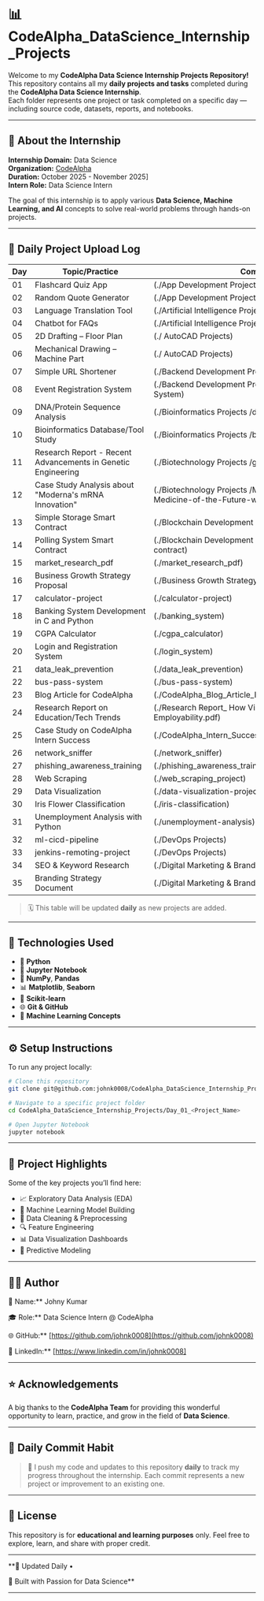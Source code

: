 # 📊 CodeAlpha_DataScience_Internship_Projects

Welcome to my **CodeAlpha Data Science Internship Projects Repository!**  
This repository contains all my **daily projects and tasks** completed during the **CodeAlpha Data Science Internship**.  
Each folder represents one project or task completed on a specific day — including source code, datasets, reports, and notebooks.

---

## 🚀 **About the Internship**

**Internship Domain:** Data Science  
**Organization:** [CodeAlpha](https://www.codealpha.tech/)  
**Duration:** October 2025 - November 2025]  
**Intern Role:** Data Science Intern  

The goal of this internship is to apply various **Data Science, Machine Learning, and AI** concepts to solve real-world problems through hands-on projects.

---

## 📅 **Daily Project Upload Log**


| Day | Topic/Practice | Commit Link |
|-----|----------------|-------------|
| 01 | Flashcard Quiz App | (./App Development Projects) |
| 02 | Random Quote Generator | (./App Development Projects) |
| 03 | Language Translation Tool | (./Artificial Intelligence Projects) |
| 04 | Chatbot for FAQs | (./Artificial Intelligence Projects) |
| 05 | 2D Drafting – Floor Plan  | (./ AutoCAD Projects) |
| 06 | Mechanical Drawing – Machine Part  | (./ AutoCAD Projects) |
| 07 | Simple URL Shortener   | (./Backend Development Projects/Simple URL Shortener) |
| 08 | Event Registration System   |(./Backend Development Projects/Event Registration System) |
| 09 | DNA/Protein Sequence Analysis   | (./Bioinformatics Projects /dna_sequence_analysis) |
| 10 | Bioinformatics Database/Tool Study   | (./Bioinformatics Projects /bioinformatics-ml-project) |
| 11 | Research Report - Recent Advancements in Genetic Engineering   | (./Biotechnology Projects  /genetic_engineering_project) |
| 12 | Case Study Analysis about "Moderna's mRNA Innovation"   |(./Biotechnology Projects  /Moderna-Programming-the-Medicine-of-the-Future-with-mRNA.pptx) |
| 13 | Simple Storage Smart Contract   | (./Blockchain Development Projects/simple-storage-app)|
| 14 | Polling System Smart Contract   | (./Blockchain Development Projects/polling-smart-contract) |
| 15 | market_research_pdf   | (./market_research_pdf) |
| 16 | Business Growth Strategy Proposal   | (./Business Growth Strategy Proposal.pdf) |
| 17 | calculator-project   | (./calculator-project) |
| 18 | Banking System Development in C and Python   | (./banking_system)|
| 19 | CGPA Calculator   | (./cgpa_calculator) |
| 20 | Login and Registration System   | (./login_system) |
| 21 | data_leak_prevention   | (./data_leak_prevention) |
| 22 | bus-pass-system   | (./bus-pass-system) |
| 23 | Blog Article for CodeAlpha    | (./CodeAlpha_Blog_Article_Internships_Career_Catalyst.pdf) |
| 24 | Research Report on Education/Tech Trends   | (./Research Report_ How Virtual Internships Improve Employability.pdf) |
| 25 | Case Study on CodeAlpha Intern Success   | (./CodeAlpha_Intern_Success_Article.pdf) |
| 26 | network_sniffer   | (./network_sniffer) |
| 27 | phishing_awareness_training   | (./phishing_awareness_training) |
| 28 | Web Scraping   | (./web_scraping_project) |
| 29 | Data Visualization   | (./data-visualization-project) |
| 30 | Iris Flower Classification   | (./iris-classification) |
| 31 | Unemployment Analysis with Python    | (./unemployment-analysis) |
| 32 | ml-cicd-pipeline    | (./DevOps Projects) |
| 33 | jenkins-remoting-project    | (./DevOps Projects) |
| 34 | SEO & Keyword Research   | (./Digital Marketing & Branding Tasks) |
| 35 | Branding Strategy Document     | (./Digital Marketing & Branding Tasks) |



> 🗓️ This table will be updated **daily** as new projects are added.

---

## 🧩 **Technologies Used**

- 🐍 **Python**
- 📘 **Jupyter Notebook**
- 🧮 **NumPy**, **Pandas**
- 📊 **Matplotlib**, **Seaborn**
- 🤖 **Scikit-learn**
- 🌐 **Git & GitHub**
- 🧠 **Machine Learning Concepts**

---

## ⚙️ **Setup Instructions**

To run any project locally:

```bash
# Clone this repository
git clone git@github.com:johnk0008/CodeAlpha_DataScience_Internship_Projects.git

# Navigate to a specific project folder
cd CodeAlpha_DataScience_Internship_Projects/Day_01_<Project_Name>

# Open Jupyter Notebook
jupyter notebook
````

---

## 🧾 **Project Highlights**

Some of the key projects you’ll find here:

* 📈 Exploratory Data Analysis (EDA)
* 🧠 Machine Learning Model Building
* 🧹 Data Cleaning & Preprocessing
* 🔍 Feature Engineering
* 📊 Data Visualization Dashboards
* 🤖 Predictive Modeling

---

## 🧑‍💻 **Author**

👤 Name:** Johny Kumar

🎓 Role:** Data Science Intern @ CodeAlpha

🌐 GitHub:** [https://github.com/johnk0008](https://github.com/johnk0008)

💼 LinkedIn:** [https://www.linkedin.com/in/johnk0008]

---

## ⭐ **Acknowledgements**

A big thanks to the **CodeAlpha Team** for providing this wonderful opportunity to learn, practice, and grow in the field of **Data Science**.

---

## 📅 **Daily Commit Habit**

> 🧩 I push my code and updates to this repository **daily** to track my progress throughout the internship.
> Each commit represents a new project or improvement to an existing one.

---

## 📜 **License**

This repository is for **educational and learning purposes** only.
Feel free to explore, learn, and share with proper credit.

---
**📅 Updated Daily •   

🚀 Built with Passion for Data Science**

---
